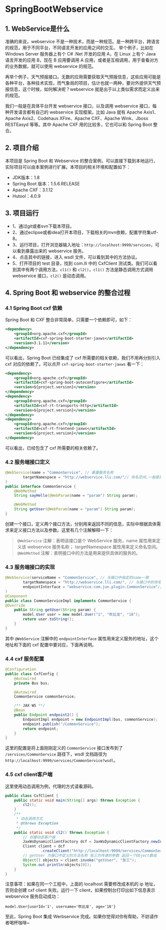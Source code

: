 # SpringBootWebservice


## 1. WebService是什么

准确的来说，webservice 不是一种技术，而是一种规范。是一种跨平台，跨语言的规范，用于不同平台，不同语言开发的应用之间的交互。 举个例子，比如在 Windows Server 服务器上有个 C# .Net 开发的应用 A，在 Linux 上有个 Java 语言开发的应用 B，现在 B 应用要调用 A 应用，或者是互相调用，用于查看对方的业务数据，就可以使用 webservice 的规范。   

再举个例子，天气预报接口。无数的应用需要获取天气预报信息，这些应用可能是各种平台，各种技术实现，而气象局的项目，估计也就一两种，要对外提供天气预报信息，这个时候，如何解决呢？webservice 就是出于以上类似需求而定义出来的规范。   

我们一般是在具体平台开发 webservice 接口，以及调用 webservice 接口，每种开发语言都有自己的 webservice 实现框架。比如 Java 就有 Apache Axis1、Apache Axis2、Codehaus XFire、Apache CXF、Apache Wink、Jboss RESTEasyd 等等。其中 Apache CXF 用的比较多，它也可以和 Spring Boot 整合。

## 2. 项目介绍

本项目是 Spring Boot 和 Webservice 的整合案例，可以直接下载到本地运行，实际项目可以由本案例进行扩展。本项目的相关环境和配置如下：

* JDK版本：1.8
* Spring Boot 版本：1.5.6.RELEASE
* Apache CXF：3.1.12
* Hutool：4.0.9

## 3. 项目运行

* 1、通过git或者svn下载本项目。  
* 2、通过eclipse或者idea打开本项目，下载相关的mvn依赖，配置字符集utf-8。  
* 3、运行项目，打开浏览器输入地址：`http://localhost:9999/services`，可以看到暴露出来的 webservice 服务。  
* 4、点击其中的链接，进入 wsdl 文件，可以看到其中的方法协议。  
* 5、打开项目的 test 目录，找到 com.lli 中的 CxfClient 测试类。我们可以看到其中有两个调用方法，`cl1()` 和 `cl2()`，`cl1()` 方法是静态调用方式调用 webservice 接口，`cl2()` 是动态调用。 


## 4. Spring Boot 和 webservice 的整合过程

### 4.1 Spring Boot cxf 依赖

Spring Boot 和 CXF 整合非常简单，只需要一个依赖即可，如下：
```xml
<dependency>
    <groupId>org.apache.cxf</groupId>
    <artifactId>cxf-spring-boot-starter-jaxws</artifactId>
    <version>3.1.11</version>
</dependency>
```
可以看出，Spring Boot 已经集成了 cxf 所需要的相关依赖，我们不用再分别引入 cxf 对应的依赖了。可以点开 `cxf-spring-boot-starter-jaxws` 看一下：

```xml
<dependency>
    <groupId>org.apache.cxf</groupId>
    <artifactId>cxf-spring-boot-autoconfigure</artifactId>
    <version>${project.version}</version>
</dependency>
<dependency>
    <groupId>org.apache.cxf</groupId>
    <artifactId>cxf-rt-transports-http</artifactId>
    <version>${project.version}</version>
</dependency>
<dependency>
    <groupId>org.apache.cxf</groupId>
    <artifactId>cxf-rt-frontend-jaxws</artifactId>
    <version>${project.version}</version>
</dependency>
```
可以看出，已经包含了 cxf 所需要的相关依赖了。

### 4.2 服务端接口定义

```java
@WebService(name = "CommonService", // 暴露服务名称
        targetNamespace = "http://webservice.lli.com/"// 命名空间,一般是接口的包名倒序
)
public interface CommonService {
    @WebMethod
    String sayHello(@WebParam(name = "param") String param);

    @WebMethod
    String getUser(@WebParam(name = "param") String param);
}
```
创建一个接口，定义两个接口方法，分别用来返回不同的信息，实际中根据具体需求来定义接口方法以及参数。这里有几个注解解释一下：
> `@WebService` 注解：表明该接口是个 WebService 服务，name 属性用来定义该 webservice 服务名称； targetNamespace 属性用来定义命名空间。  
> `@WebMethod` 注解：表明接口中的方法是用来提供具体的服务的。

### 4.3 服务端接口的实现

```java
@WebService(serviceName = "CommonService", // 与接口中指定的name一致
        targetNamespace = "http://webservice.lli.com/", // 与接口中的命名空间一致,一般是接口的包名倒
        endpointInterface = "webservice.com.jun.plugin.CommonService"// 接口地址
)
@Component
public class CommonServiceImpl implements CommonService {
@Override
    public String getUser(String param) {
        model.User user = new model.User("1", "吹比龙", "18");
        return user.toString();
    }
}
```
其中 `@WebService` 注解中的 `endpointInterface` 属性用来定义服务的地址，这个地址和下面的 cxf 配置中要对应，下面再说明。

### 4.4 cxf 服务配置

```java
@Configuration
public class CxfConfig {
    @Autowired
    private Bus bus;

    @Autowired
    CommonService commonService;

    /** JAX-WS **/
    @Bean
    public Endpoint endpoint2() {
        EndpointImpl endpoint = new EndpointImpl(bus, commonService);
        endpoint.publish("/CommonService");
        return endpoint;
    }
}
```
这里的配置是将上面刚刚定义的 `CommonService` 接口发布到了 `/services/CommonService` 路径下，wsdl 文档路径为 `http://localhost:9999/services/CommonService?wsdl`。

### 4.5 cxf client客户端

这里使用动态调用为例，代理的方式请看源码。
```java
public class CxfClient {
    public static void main(String[] args) throws Exception {
        cl2();
    }
    /**
     * 动态调用方式
     * @throws Exception
     */
    public static void cl2() throws Exception {
        // 创建动态客户端
        JaxWsDynamicClientFactory dcf = JaxWsDynamicClientFactory.newInstance();
        Client client = dcf
                .createClient("http://localhost:9999/services/CommonService?wsdl");
        // getUser 为接口中定义的方法名称 张三为传递的参数 返回一个Object数组
        Object[] objects = client.invoke("getUser", "张三");
        System.out.println(objects[0]);
    }
}
```
注意事项：如果在同一个工程中，上面的 localhost 需要修改成本机的 ip 地址，否则会创建 cxf client 失败。运行一下 client，如果控制台打印出如下信息表示 webservice 服务启动成功：
```
model.User{userId='1', username='吹比龙', age='18'}
```
至此，Spring Boot 集成 Werbservice 完成。如果你觉得对你有帮助，不妨请作者喝杯咖啡~









